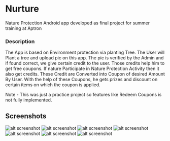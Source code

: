 # Nurture
Nature Protection Android app developed as final project for summer training at Aptron

### Description
The App is based on Environment protection via planting Tree. The User will Plant a tree and upload pic on this app. The pic is verified by the Admin and if found correct, we give certain credit to the user. Those credits help him to get free coupons. If nature Participate in Nature Protection Activity then it also get credits. These Credit are Converted into Coupon of desired Amount By User. With the help of these Coupons, he gets prizes and discount on certain items on which the coupon is applied.

Note - This was just a practice project so features like Redeem Coupons is not fully implemented.

## Screenshots

![alt screenshot](https://imgur.com/VVtn5AJ.png)  ![alt screenshot](https://imgur.com/FLJkaFR.png)
![alt screenshot](https://imgur.com/JnodSUr.png)  ![alt screenshot](https://imgur.com/tBbCRGd.png)
![alt screenshot](https://imgur.com/WA83iZV.png)  ![alt screenshot](https://imgur.com/CRpxhvT.png)
![alt screenshot](https://imgur.com/zN6FYx1.png)
